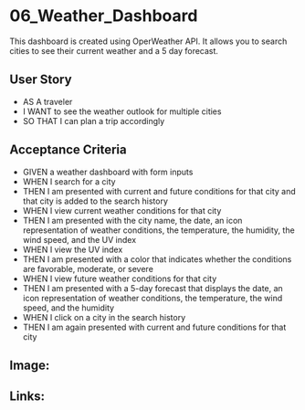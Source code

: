 # 06_Weather_Dashboard

This dashboard is created using OperWeather API. It allows you to search cities to see their current weather and a 5 day forecast. 

## User Story
* AS A traveler
* I WANT to see the weather outlook for multiple cities
* SO THAT I can plan a trip accordingly

## Acceptance Criteria
* GIVEN a weather dashboard with form inputs
* WHEN I search for a city
* THEN I am presented with current and future conditions for that city and that city is added to the search history
* WHEN I view current weather conditions for that city
* THEN I am presented with the city name, the date, an icon representation of weather conditions, the temperature, the humidity, the wind speed, and the UV index
* WHEN I view the UV index
* THEN I am presented with a color that indicates whether the conditions are favorable, moderate, or severe
* WHEN I view future weather conditions for that city
* THEN I am presented with a 5-day forecast that displays the date, an icon representation of weather conditions, the temperature, the wind speed, and the humidity
* WHEN I click on a city in the search history
* THEN I am again presented with current and future conditions for that city

## Image:

## Links: